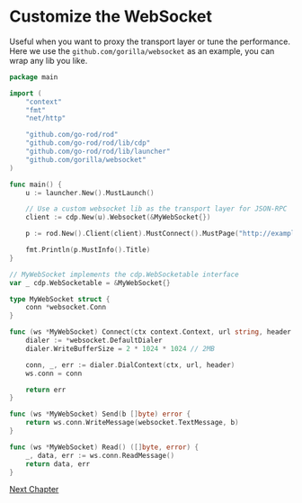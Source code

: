 # Customize the WebSocket

Useful when you want to proxy the transport layer or tune the performance.
Here we use the `github.com/gorilla/websocket` as an example, you can wrap any lib you like.

```go
package main

import (
	"context"
	"fmt"
	"net/http"

	"github.com/go-rod/rod"
	"github.com/go-rod/rod/lib/cdp"
	"github.com/go-rod/rod/lib/launcher"
	"github.com/gorilla/websocket"
)

func main() {
	u := launcher.New().MustLaunch()

	// Use a custom websocket lib as the transport layer for JSON-RPC
	client := cdp.New(u).Websocket(&MyWebSocket{})

	p := rod.New().Client(client).MustConnect().MustPage("http://example.com")

	fmt.Println(p.MustInfo().Title)
}

// MyWebSocket implements the cdp.WebSocketable interface
var _ cdp.WebSocketable = &MyWebSocket{}

type MyWebSocket struct {
	conn *websocket.Conn
}

func (ws *MyWebSocket) Connect(ctx context.Context, url string, header http.Header) error {
	dialer := *websocket.DefaultDialer
	dialer.WriteBufferSize = 2 * 1024 * 1024 // 2MB

	conn, _, err := dialer.DialContext(ctx, url, header)
	ws.conn = conn

	return err
}

func (ws *MyWebSocket) Send(b []byte) error {
	return ws.conn.WriteMessage(websocket.TextMessage, b)
}

func (ws *MyWebSocket) Read() ([]byte, error) {
	_, data, err := ws.conn.ReadMessage()
	return data, err
}
```

[Next Chapter](/css-selector.md)
